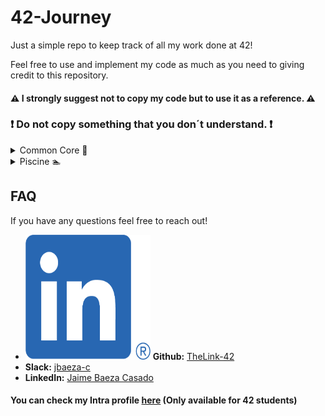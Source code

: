 # 42-Journey

Just a simple repo to keep track of all my work done at 42!

Feel free to use and implement my code as much as you need to giving credit to this repository.

#### ⚠️ I strongly suggest not to copy my code but to use it as a reference. ⚠️
### ❗ Do not copy something that you don´t understand. ❗

<details>
<summary>Common Core 👾</summary>

1. [LIBFT](https://github.com/TheLink-42/Libft) 📚 Own implementation of the standard library
2. [FT_PRINTF](https://github.com/TheLink-42/Ft_printf) ✏️ Own implementation of printf function
3. [GET_NEXT_LINE](https://github.com/TheLink-42/GNL) 📜 Own implementation to read input line by line
4. [PUSH_SWAP](https://github.com/TheLink-42/Push-Swap) 🔋 Optimal movement cost stack sorting
5. [PIPEX](https://github.com/Afromaaaan/42-Journey/tree/main/CommonCore/pipex) 🔧 Own implementation of pipe '|' operator
6. [SO_LONG](https://github.com/TheLink-42/42-Journey/tree/main/CommonCore/so_long) First 2D game with basic animation
7. [PHILOSOPHERS](https://github.com/TheLink-42/Philosophers) Classic problem of shared data between threads
8. [MINISHELL]() Bash-like terminal made in C
9. [C++ Projects](https://github.com/TheLink-42/42-C-Projects) Set of 10 projects made in C++
10. [Cub3D]() 2D game renderized as a 3D game using raycasting (DOOM like)
11. [Inception]() Virtualize several Docker images (Working on it)
</details>

<details>
<summary>Piscine 🏊</summary>

1. [SHELL](https://github.com/Afromaaaan/42-Journey/tree/main/Piscine/SHELL)
	* [shell-00](https://github.com/Afromaaaan/42-Journey/tree/main/Piscine/SHELL/SHELL-00)
	* [shell-01](https://github.com/Afromaaaan/42-Journey/tree/main/Piscine/SHELL/SHELL-01)
2. [C PROJECTS](https://github.com/Afromaaaan/42-Journey/tree/main/Piscine/C)
	* [C00](https://github.com/Afromaaaan/42-Journey/tree/main/Piscine/C/C00)
	* [C01](https://github.com/Afromaaaan/42-Journey/tree/main/Piscine/C/C01)
	* [C02](https://github.com/Afromaaaan/42-Journey/tree/main/Piscine/C/C02)
	* [C03](https://github.com/Afromaaaan/42-Journey/tree/main/Piscine/C/C03)
	* [C04](https://github.com/Afromaaaan/42-Journey/tree/main/Piscine/C/C04)
	* [C05](https://github.com/Afromaaaan/42-Journey/tree/main/Piscine/C/C05)
	* [C06](https://github.com/Afromaaaan/42-Journey/tree/main/Piscine/C/C06)
	* [C07](https://github.com/Afromaaaan/42-Journey/tree/main/Piscine/C/C07)
	* [C08](https://github.com/Afromaaaan/42-Journey/tree/main/Piscine/C/C08)
	* [C09](https://github.com/Afromaaaan/42-Journey/tree/main/Piscine/C/C09)
	* [C10](https://github.com/Afromaaaan/42-Journey/tree/main/Piscine/C/C10)
	* [C11](https://github.com/Afromaaaan/42-Journey/tree/main/Piscine/C/C11)
	* [C12](https://github.com/Afromaaaan/42-Journey/tree/main/Piscine/C/C12)
	* [C13](https://github.com/Afromaaaan/42-Journey/tree/main/Piscine/C/C13)
3. [RUSH](https://github.com/Afromaaaan/42-Journey/tree/main/Piscine/RUSH)
	* [rush-00](https://github.com/Afromaaaan/42-Journey/tree/main/Piscine/RUSH/RUSH-00)
	* [rush-01](https://github.com/Afromaaaan/42-Journey/tree/main/Piscine/RUSH/RUSH-01)
	* [rush-02](https://github.com/Afromaaaan/42-Journey/tree/main/Piscine/RUSH/RUSH-02)
4. [BSQ](https://github.com/Afromaaaan/42-Journey/tree/main/Piscine/BSQ)
</details>

## FAQ

If you have any questions feel free to reach out!

* <img src ="https://github.com/TheLink-42/42-project-badges/blob/main/otherAssets/LinkedInLogo.png" width="200" height="200" /> **Github:** [TheLink-42](https://github.com/TheLink-42)
* **Slack:** [jbaeza-c](https://42born2code.slack.com/team/U05RS80818A)
* **LinkedIn:** [Jaime Baeza Casado](https://www.linkedin.com/in/jaime-baeza-casado-892684327/)


#### You can check my Intra profile [here](https://profile.intra.42.fr/users/jbaeza-c) (Only available for 42 students)

